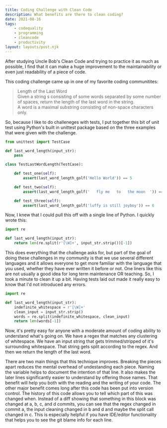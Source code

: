 ```yaml
---  
title: Coding Challenge with Clean Code  
description: What benefits are there to clean coding?  
date: 2021-08-16  
tags:  
    - codequality  
    - programming  
    - cleancode  
    - productivity  
layout: layouts/post.njk  
---  
```


After studying Uncle Bob's Clean Code and trying to practice it as much as possible, I find that it can make a huge improvement to the maintainability or even just readability of a piece of code. 

This coding challenge came up in one of my favorite coding communitites:

> Length of the Last Word  
> Given a string s consisting of some words separated by some number of spaces, return the length of the last word in the string.  
> A word is a maximal substring consisting of non-space characters only.  

So, because I like to do challeneges with tests, I put together this bit of unit test using Python's built in unittest package based on the three examples that were given with the challenge. 

```python
from unittest import TestCase

def last_word_length(input_str):
    pass

class TestLastWordLength(TestCase):

    def test_one(self):
        assert(last_word_length_golf('Hello World')) == 5

    def test_two(self):
        assert(last_word_length_golf('   fly me   to   the moon  ')) == 4

    def test_three(self):
        assert(last_word_length_golf('luffy is still joyboy')) == 6

```

Now, I knew that I could pull this off with a single line of Python. I quickly wrote this:

```python
import re

def last_word_length(input_str):
    return len(re.split(r'[\W]+', input_str.strip())[-1])
```

This does everything that the challenge asks for, but part of the goal of doing these challenges in my community is that we use several different languages and it allows everyone to get more familiar with the language that you used, whether they have ever written it before or not. One liners like this are not usually a good idea for long term maintenance OR teaching. So, I took a minute to clean it up a bit. Having tests laid out made it really easy to know that I'd not introduced any errors.

```python
import re

def last_word_length(input_str):
    indefinite_whitespace = r'[\W]+'
    clean_input = input_str.strip()
    words = re.split(indefinite_whitespace, clean_input)
    return len(words[-1])
```

Now, it's pretty easy for anyone with a moderate amount of coding ability to understand what's going on. We have a regex that matches any clustering of whitespace. We have an input string that gets trimmed/stripped of it's surrounding whitespace. That string gets split according to the regex. And then we return the length of the last word. 

There are two main things that this technique improves. Breaking the pieces apart reduces the mental overhead of undestanding each piece. Naming the variable helps to document the intention of that line. It also makes the later lines significantly easier to understand by offering those names. That benefit will help you both with the reading and the writing of your code. The other major benefit comes long after this code has been put into version control. The history of this code allows you to tell which part of this was changed when. Instead of a diff showing that something in this block was changed at a, b, c, and d commits, you can see that the regex changed in commit a, the input cleaning changed in b and d and maybe the split call changed in c. This is especially helpful if you have IDE/editor functionality that helps you to see the git blame info for each line. 


